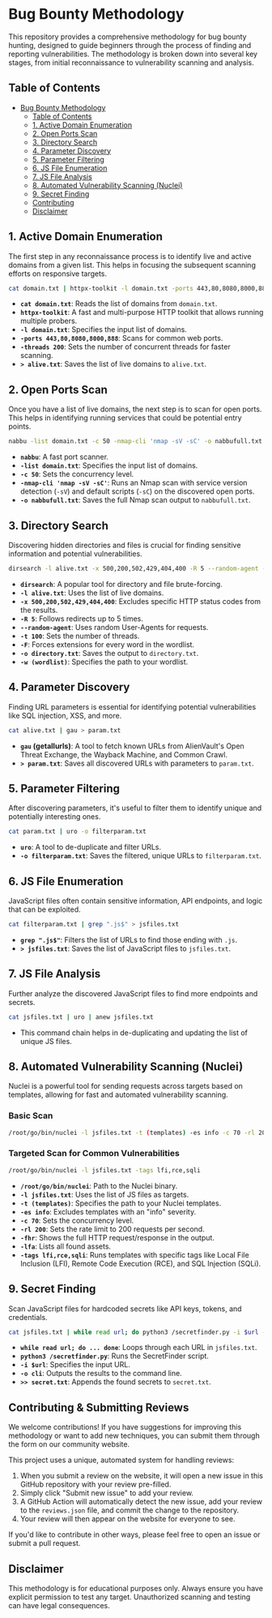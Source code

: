 # Bug Bounty Methodology

This repository provides a comprehensive methodology for bug bounty hunting, designed to guide beginners through the process of finding and reporting vulnerabilities. The methodology is broken down into several key stages, from initial reconnaissance to vulnerability scanning and analysis.

## Table of Contents

- [Bug Bounty Methodology](#bug-bounty-methodology)
  - [Table of Contents](#table-of-contents)
  - [1. Active Domain Enumeration](#1-active-domain-enumeration)
  - [2. Open Ports Scan](#2-open-ports-scan)
  - [3. Directory Search](#3-directory-search)
  - [4. Parameter Discovery](#4-parameter-discovery)
  - [5. Parameter Filtering](#5-parameter-filtering)
  - [6. JS File Enumeration](#6-js-file-enumeration)
  - [7. JS File Analysis](#7-js-file-analysis)
  - [8. Automated Vulnerability Scanning (Nuclei)](#8-automated-vulnerability-scanning-nuclei)
  - [9. Secret Finding](#9-secret-finding)
  - [Contributing](#contributing)
  - [Disclaimer](#disclaimer)

## 1. Active Domain Enumeration

The first step in any reconnaissance process is to identify live and active domains from a given list. This helps in focusing the subsequent scanning efforts on responsive targets.

```bash
cat domain.txt | httpx-toolkit -l domain.txt -ports 443,80,8080,8000,888 -threads 200 > alive.txt
```

-   **`cat domain.txt`**: Reads the list of domains from `domain.txt`.
-   **`httpx-toolkit`**: A fast and multi-purpose HTTP toolkit that allows running multiple probers.
-   **`-l domain.txt`**: Specifies the input list of domains.
-   **`-ports 443,80,8080,8000,888`**: Scans for common web ports.
-   **`-threads 200`**: Sets the number of concurrent threads for faster scanning.
-   **`> alive.txt`**: Saves the list of live domains to `alive.txt`.

## 2. Open Ports Scan

Once you have a list of live domains, the next step is to scan for open ports. This helps in identifying running services that could be potential entry points.

```bash
nabbu -list domain.txt -c 50 -nmap-cli 'nmap -sV -sC' -o nabbufull.txt
```

-   **`nabbu`**: A fast port scanner.
-   **`-list domain.txt`**: Specifies the input list of domains.
-   **`-c 50`**: Sets the concurrency level.
-   **`-nmap-cli 'nmap -sV -sC'`**: Runs an Nmap scan with service version detection (`-sV`) and default scripts (`-sC`) on the discovered open ports.
-   **`-o nabbufull.txt`**: Saves the full Nmap scan output to `nabbufull.txt`.

## 3. Directory Search

Discovering hidden directories and files is crucial for finding sensitive information and potential vulnerabilities.

```bash
dirsearch -l alive.txt -x 500,200,502,429,404,400 -R 5 --random-agent -t 100 -F -o directory.txt -w (wordlist)
```

-   **`dirsearch`**: A popular tool for directory and file brute-forcing.
-   **`-l alive.txt`**: Uses the list of live domains.
-   **`-x 500,200,502,429,404,400`**: Excludes specific HTTP status codes from the results.
-   **`-R 5`**: Follows redirects up to 5 times.
-   **`--random-agent`**: Uses random User-Agents for requests.
-   **`-t 100`**: Sets the number of threads.
-   **`-F`**: Forces extensions for every word in the wordlist.
-   **`-o directory.txt`**: Saves the output to `directory.txt`.
-   **`-w (wordlist)`**: Specifies the path to your wordlist.

## 4. Parameter Discovery

Finding URL parameters is essential for identifying potential vulnerabilities like SQL injection, XSS, and more.

```bash
cat alive.txt | gau > param.txt
```

-   **`gau` (getallurls)**: A tool to fetch known URLs from AlienVault's Open Threat Exchange, the Wayback Machine, and Common Crawl.
-   **`> param.txt`**: Saves all discovered URLs with parameters to `param.txt`.

## 5. Parameter Filtering

After discovering parameters, it's useful to filter them to identify unique and potentially interesting ones.

```bash
cat param.txt | uro -o filterparam.txt
```

-   **`uro`**: A tool to de-duplicate and filter URLs.
-   **`-o filterparam.txt`**: Saves the filtered, unique URLs to `filterparam.txt`.

## 6. JS File Enumeration

JavaScript files often contain sensitive information, API endpoints, and logic that can be exploited.

```bash
cat filterparam.txt | grep ".js$" > jsfiles.txt
```

-   **`grep ".js$"`**: Filters the list of URLs to find those ending with `.js`.
-   **`> jsfiles.txt`**: Saves the list of JavaScript files to `jsfiles.txt`.

## 7. JS File Analysis

Further analyze the discovered JavaScript files to find more endpoints and secrets.

```bash
cat jsfiles.txt | uro | anew jsfiles.txt
```

-   This command chain helps in de-duplicating and updating the list of unique JS files.

## 8. Automated Vulnerability Scanning (Nuclei)

Nuclei is a powerful tool for sending requests across targets based on templates, allowing for fast and automated vulnerability scanning.

### Basic Scan

```bash
/root/go/bin/nuclei -l jsfiles.txt -t (templates) -es info -c 70 -rl 200 -fhr -lfa
```

### Targeted Scan for Common Vulnerabilities

```bash
/root/go/bin/nuclei -l jsfiles.txt -tags lfi,rce,sqli
```

-   **`/root/go/bin/nuclei`**: Path to the Nuclei binary.
-   **`-l jsfiles.txt`**: Uses the list of JS files as targets.
-   **`-t (templates)`**: Specifies the path to your Nuclei templates.
-   **`-es info`**: Excludes templates with an "info" severity.
-   **`-c 70`**: Sets the concurrency level.
-   **`-rl 200`**: Sets the rate limit to 200 requests per second.
-   **`-fhr`**: Shows the full HTTP request/response in the output.
-   **`-lfa`**: Lists all found assets.
-   **`-tags lfi,rce,sqli`**: Runs templates with specific tags like Local File Inclusion (LFI), Remote Code Execution (RCE), and SQL Injection (SQLi).

## 9. Secret Finding

Scan JavaScript files for hardcoded secrets like API keys, tokens, and credentials.

```bash
cat jsfiles.txt | while read url; do python3 /secretfinder.py -i $url -o cli >> secret.txt; done
```

-   **`while read url; do ... done`**: Loops through each URL in `jsfiles.txt`.
-   **`python3 /secretfinder.py`**: Runs the SecretFinder script.
-   **`-i $url`**: Specifies the input URL.
-   **`-o cli`**: Outputs the results to the command line.
-   **`>> secret.txt`**: Appends the found secrets to `secret.txt`.

## Contributing & Submitting Reviews

We welcome contributions! If you have suggestions for improving this methodology or want to add new techniques, you can submit them through the form on our community website.

This project uses a unique, automated system for handling reviews:

1.  When you submit a review on the website, it will open a new issue in this GitHub repository with your review pre-filled.
2.  Simply click "Submit new issue" to add your review.
3.  A GitHub Action will automatically detect the new issue, add your review to the `reviews.json` file, and commit the change to the repository.
4.  Your review will then appear on the website for everyone to see.

If you'd like to contribute in other ways, please feel free to open an issue or submit a pull request.

## Disclaimer

This methodology is for educational purposes only. Always ensure you have explicit permission to test any target. Unauthorized scanning and testing can have legal consequences.
